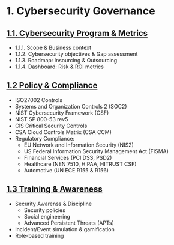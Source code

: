 # 1. Cybersecurity Governance

## [1.1. Cybersecurity Program & Metrics](/1-gov/1-1-program-and-metrics.md)
* 1.1.1. Scope & Business context 
* 1.1.2. Cybersecurity objectives & Gap assessment 
* 1.1.3. Roadmap: Insourcing & Outsourcing 
* 1.1.4. Dashboard: Risk & ROI metrics

## [1.2 Policy & Compliance](/1-gov/1-2-policy-and-compliance.md)
* ISO27002 Controls
* Systems and Organization Controls 2 (SOC2)
* NIST Cybersecurity Framework (CSF)
* NIST SP 800-53 rev5
* CIS Critical Security Controls
* CSA Cloud Controls Matrix (CSA CCM)
* Regulatory Compliance:
  *  EU Network and Information Security (NIS2)
  *  US Federal Information Security Management Act (FISMA) 
  *  Financial Services (PCI DSS, PSD2)
  *  Healthcare (NEN 7510, HIPAA, HITRUST CSF)
  *  Automotive (UN ECE R155 & R156)

## [1.3 Training & Awareness](/1-gov/1-3-training-and-awareness.md)
* Security Awarenss & Discipline
  * Security policies
  * Social engineering 
  * Advanced Persistent Threats (APTs)
* Incident/Event simulation & gamification
* Role-based training
